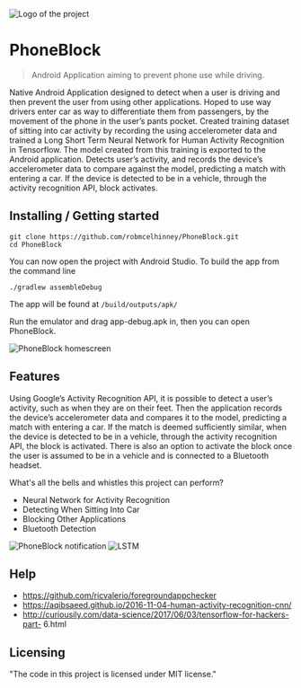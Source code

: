 ![Logo of the project](https://github.com/robmcelhinney/PhoneBlock/raw/master/app/src/main/res/drawable/ic_stat_notify_driving.png)
# PhoneBlock
> Android Application aiming to prevent phone use while driving.

Native Android Application designed to detect when a user is driving and then
prevent the user from using other applications. Hoped to use way drivers enter
car as way to differentiate them from passengers, by the movement of the phone
in the user’s pants pocket. Created training dataset of sitting into car 
activity by recording the using accelerometer data and trained a Long Short Term
Neural Network for Human Activity Recognition in Tensorflow. The model
created from this training is exported to the Android application. Detects user’s activity,
and records the device’s accelerometer data to compare against the model, predicting a match with
entering a car. If the device is detected to be in a vehicle, through the activity recognition 
API, block activates.

## Installing / Getting started

```
git clone https://github.com/robmcelhinney/PhoneBlock.git
cd PhoneBlock
```
You can now open the project with Android Studio.
To build the app from the command line
```
./gradlew assembleDebug
```
The app will be found at `/build/outputs/apk/`

Run the emulator and drag app-debug.apk in, then you can open PhoneBlock.

![PhoneBlock homescreen](https://github.com/robmcelhinney/PhoneBlock/raw/master/readme_assets/homescreen.png)

## Features

Using Google’s Activity Recognition API, it is possible to detect a user’s activity,
such as when they are on their feet. Then the application records the device’s
accelerometer data and compares it to the model, predicting a match with
entering a car. If the match is deemed sufficiently similar, when the device is
detected to be in a vehicle, through the activity recognition API, the block is
activated. There is also an option to activate the block once the user is assumed
to be in a vehicle and is connected to a Bluetooth headset.

What's all the bells and whistles this project can perform?
* Neural Network for Activity Recognition
* Detecting When Sitting Into Car
* Blocking Other Applications
* Bluetooth Detection

![PhoneBlock notification](https://github.com/robmcelhinney/PhoneBlock/raw/master/readme_assets/notification.png)
![LSTM](https://github.com/robmcelhinney/PhoneBlock/raw/master/readme_assets/lstm.png)

## Help
- https://github.com/ricvalerio/foregroundappchecker 
- https://aqibsaeed.github.io/2016-11-04-human-activity-recognition-cnn/
- http://curiousily.com/data-science/2017/06/03/tensorflow-for-hackers-part-
6.html

## Licensing
"The code in this project is licensed under MIT license."
